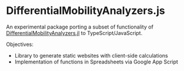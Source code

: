# DifferentialMobilityAnalyzers.js

An experimental package porting a subset of functionality of [DifferentialMobilityAnalyzers.jl](https://mdpetters.github.io/DifferentialMobilityAnalyzers.jl/stable/) to TypeScript/JavaScript. 

Objectives:
- Library to generate static websites with client-side calculations
- Implementation of functions in Spreadsheets via Google App Script
